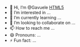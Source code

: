 - 👋 Hi, I’m @Gavuele [HTML5](https://img.shields.io/badge/html5-%23E34F26.svg?style=for-the-badge&logo=html5&logoColor=white)
- 👀 I’m interested in ...
- 🌱 I’m currently learning ...
- 💞️ I’m looking to collaborate on ...
- 📫 How to reach me ...
- 😄 Pronouns: ...
- ⚡ Fun fact: ...

<!---
Gavuele/Gavuele is a ✨ special ✨ repository because its `README.md` (this file) appears on your GitHub profile.
You can click the Preview link to take a look at your changes.
--->

